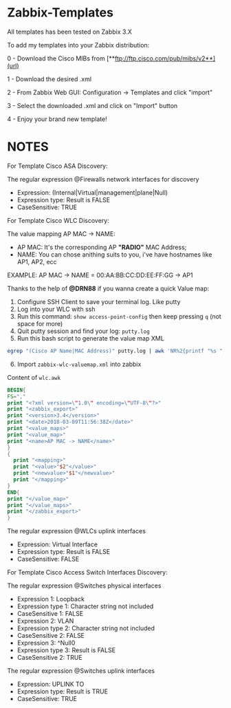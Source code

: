 # Zabbix-Templates

All templates has been tested on Zabbix 3.X

To add my templates into your Zabbix distribution:

0 - Download the Cisco MIBs from [**ftp://ftp.cisco.com/pub/mibs/v2**](url)

1 - Download the desired .xml

2 - From Zabbix Web GUI: Configuration -> Templates and click "import"

3 - Select the downloaded .xml and click on "Import" button

4 - Enjoy your brand new template!

# NOTES

For Template Cisco ASA Discovery:

The regular expression @Firewalls network interfaces for discovery
- Expression: (Internal|Virtual|management|plane|Null)
- Expression type: Result is FALSE
- CaseSensitive: TRUE

For Template Cisco WLC Discovery:

The value mapping AP MAC -> NAME:
- AP MAC: It's the corresponding AP <strong>"RADIO"</strong> MAC Address;
- NAME: You can chose anithing suits to you, i've have hostnames like AP1, AP2, ecc

EXAMPLE: AP MAC -> NAME = 00:AA:BB:CC:DD:EE:FF:GG -> AP1

Thanks to the help of <strong>@DRN88</strong> if you wanna create a quick Value map:

1. Configure SSH Client to save your terminal log. Like putty
2. Log into your WLC with ssh
3. Run this command: `show access-point-config` then keep pressing `q` (not space for more)
4. Quit putty session and find your log: `putty.log`
5. Run this bash script to generate the value map XML
```bash
egrep "(Cisco AP Name|MAC Address)" putty.log | awk 'NR%2{printf "%s ",$0;next;}1' | awk '{print $4","toupper($NF)}' | awk -f wlc.awk | xmllint --format - > zabbix-wlc-valuemap.xml
```
6. Import `zabbix-wlc-valuemap.xml` into zabbix

Content of `wlc.awk`

```awk
BEGIN{
FS=","
print "<?xml version=\"1.0\" encoding=\"UTF-8\"?>"
print "<zabbix_export>"
print "<version>3.4</version>"
print "<date>2018-03-09T11:56:38Z</date>"
print "<value_maps>"
print "<value_map>"
print "<name>AP MAC -> NAME</name>"
}
{
  print "<mapping>"
  print "<value>"$2"</value>"
  print "<newvalue>"$1"</newvalue>"
  print "</mapping>"
}
END{
print "</value_map>"
print "</value_maps>"
print "</zabbix_export>"
}
```

The regular expression @WLCs uplink interfaces
- Expression: Virtual Interface
- Expression type: Result is FALSE
- CaseSensitive: FALSE

For Template Cisco Access Switch Interfaces Discovery:

The regular expression @Switches physical interfaces
- Expression 1: Loopback
- Expression type 1: Character string not included
- CaseSensitive 1: FALSE
- Expression 2: VLAN
- Expression type 2: Character string not included
- CaseSensitive 2: FALSE
- Expression 3: ^Null0
- Expression type 3: Result is FALSE
- CaseSensitive 2: TRUE

The regular expression @Switches uplink interfaces
- Expression: UPLINK TO
- Expression type: Result is TRUE
- CaseSensitive: TRUE
